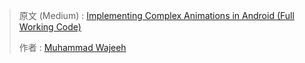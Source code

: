 > 原文 (Medium) : [Implementing Complex Animations in Android (Full Working Code)](https://medium.com/@mwajeeh/implementing-complex-animations-in-android-full-working-code-41979cc2369e)
>
> 作者 : [Muhammad Wajeeh](https://medium.com/@mwajeeh?source=post_header_lockup)

